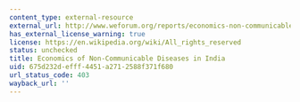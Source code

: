 ```yaml
---
content_type: external-resource
external_url: http://www.weforum.org/reports/economics-non-communicable-diseases-india
has_external_license_warning: true
license: https://en.wikipedia.org/wiki/All_rights_reserved
status: unchecked
title: Economics of Non-Communicable Diseases in India
uid: 675d232d-efff-4451-a271-2588f371f680
url_status_code: 403
wayback_url: ''
---
```


